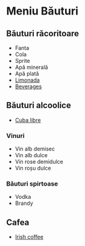 ﻿# Meniu Băuturi

## Băuturi răcoritoare
* Fanta
* Cola
* Sprite
* Apă minerală
* Apă plată
* [Limonada](drinks/add-lemonade.md)
* [Beverages](drinks/Beverages.md)

## Băuturi alcoolice
* [Cuba libre](drinks/CubaLibreDrink.md)
### Vinuri
* Vin alb demisec
* Vin alb dulce
* Vin rose demidulce
* Vin roșu dulce

### Băuturi spirtoase
* Vodka
* Brandy

## Cafea
* [Irish coffee](drinks/add-irish-coffee.md)

